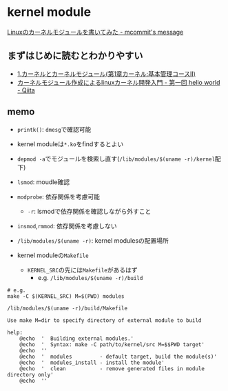 # kernel module

[Linuxのカーネルモジュールを書いてみた \- mcommit's message]( http://mcommit.hatenadiary.com/entry/2017/12/14/234643 )

## まずはじめに読むとわかりやすい
* [1\.カーネルとカーネルモジュール\(第1章カーネル:基本管理コースII\)]( https://users.miraclelinux.com/technet/document/linux/training/2_1_1.html )
* [カーネルモジュール作成によるlinuxカーネル開発入門 \- 第一回 hello world \- Qiita]( https://qiita.com/satoru_takeuchi/items/83c8e2f38176d2724f48 )

## memo
* `printk()`: `dmesg`で確認可能
* kernel moduleは`*.ko`をfindするとよい
* `depmod -a`でモジュールを検索し直す(`/lib/modules/$(uname -r)/kernel`配下)
* `lsmod`: moudle確認
* `modprobe`: 依存関係を考慮可能
  * `-r`: lsmodで依存関係を確認しながら外すこと
* `insmod`,`rmmod`: 依存関係を考慮しない
* `/lib/modules/$(uname -r)`: kernel modulesの配置場所

* kernel moduleの`Makefile`
  * `KERNEL_SRC`の先には`Makefile`があるはず
    * e.g. `/lib/modules/$(uname -r)/build`
```
# e.g.
make -C $(KERNEL_SRC) M=$(PWD) modules
```

`/lib/modules/$(uname -r)/build/Makefile`
```
Use make M=dir to specify directory of external module to build
```
```
help:
	@echo  '  Building external modules.'
	@echo  '  Syntax: make -C path/to/kernel/src M=$$PWD target'
	@echo  ''
	@echo  '  modules         - default target, build the module(s)'
	@echo  '  modules_install - install the module'
	@echo  '  clean           - remove generated files in module directory only'
	@echo  ''
```
